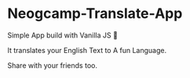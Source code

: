 # Neogcamp-Translate-App

Simple App build with Vanilla JS 🍨

It translates your English Text to A fun Language.

Share with your friends too.
